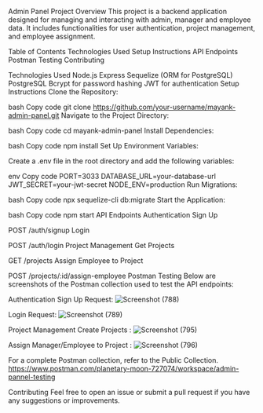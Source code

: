 Admin Panel
Project Overview
This project is a backend application designed for managing and interacting with admin, manager and employee data. It includes functionalities for user authentication, project management, and employee assignment.

Table of Contents
Technologies Used
Setup Instructions
API Endpoints
Postman Testing
Contributing

Technologies Used
Node.js
Express
Sequelize (ORM for PostgreSQL)
PostgreSQL
Bcrypt for password hashing
JWT for authentication
Setup Instructions
Clone the Repository:

bash
Copy code
git clone https://github.com/your-username/mayank-admin-panel.git
Navigate to the Project Directory:

bash
Copy code
cd mayank-admin-panel
Install Dependencies:

bash
Copy code
npm install
Set Up Environment Variables:

Create a .env file in the root directory and add the following variables:

env
Copy code
PORT=3033
DATABASE_URL=your-database-url
JWT_SECRET=your-jwt-secret
NODE_ENV=production
Run Migrations:

bash
Copy code
npx sequelize-cli db:migrate
Start the Application:

bash
Copy code
npm start
API Endpoints
Authentication
Sign Up

POST /auth/signup
Login

POST /auth/login
Project Management
Get Projects

GET /projects
Assign Employee to Project

POST /projects/:id/assign-employee
Postman Testing
Below are screenshots of the Postman collection used to test the API endpoints:

Authentication
Sign Up Request:
![Screenshot (788)](https://github.com/user-attachments/assets/f3ef3b85-ecd1-4e6d-9b3f-80099447b0ee)


Login Request:
![Screenshot (789)](https://github.com/user-attachments/assets/0ffc77a1-ed61-411f-84da-dadbf0b7304e)

Project Management
Create Projects :
![Screenshot (795)](https://github.com/user-attachments/assets/1eb71780-6118-4803-acde-e3dee879d001)


Assign Manager/Employee to Project :
![Screenshot (796)](https://github.com/user-attachments/assets/466262b1-e971-4383-96ec-84671b7270ac)


For a complete Postman collection, refer to the Public Collection. https://www.postman.com/planetary-moon-727074/workspace/admin-pannel-testing

Contributing
Feel free to open an issue or submit a pull request if you have any suggestions or improvements.
